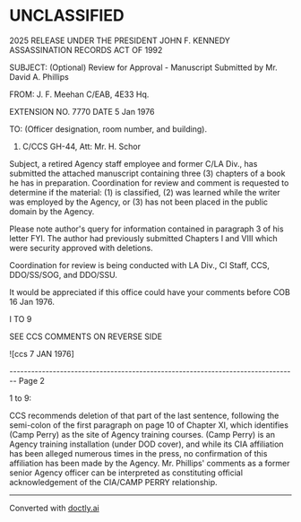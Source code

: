 # UNCLASSIFIED

2025 RELEASE UNDER THE PRESIDENT JOHN F. KENNEDY ASSASSINATION RECORDS ACT OF 1992

SUBJECT: (Optional) Review for Approval - Manuscript Submitted by Mr. David A. Phillips

FROM: J. F. Meehan
C/EAB, 4E33 Hq.

EXTENSION NO. 7770
DATE 5 Jan 1976

TO: (Officer designation, room number, and building).

1. C/CCS
   GH-44, Att: Mr. H. Schor

Subject, a retired Agency staff employee and former C/LA Div., has submitted the attached manuscript containing three (3) chapters of a book he has in preparation. Coordination for review and comment is requested to determine if the material: (1) is classified, (2) was learned while the writer was employed by the Agency, or (3) has not been placed in the public domain by the Agency.

Please note author's query for information contained in paragraph 3 of his letter FYI. The author had previously submitted Chapters I and VIII which were security approved with deletions.

Coordination for review is being conducted with LA Div., CI Staff, CCS, DDO/SS/SOG, and DDO/SSU.

It would be appreciated if this office could have your comments before COB 16 Jan 1976.

I TO 9

SEE CCS COMMENTS ON REVERSE SIDE

![ccs 7 JAN 1976]


-------------------------------------------------------------------------------- Page 2

1 to 9:

CCS recommends deletion of that part of the last sentence, following the semi-colon of the first paragraph on page 10 of Chapter XI, which identifies (Camp Perry) as the site of Agency training courses. (Camp Perry) is an Agency training installation (under DOD cover), and while its CIA affiliation has been alleged numerous times in the press, no confirmation of this affiliation has been made by the Agency. Mr. Phillips' comments as a former senior Agency officer can be interpreted as constituting official acknowledgement of the CIA/CAMP PERRY relationship.


---
Converted with [doctly.ai](https://doctly.ai)